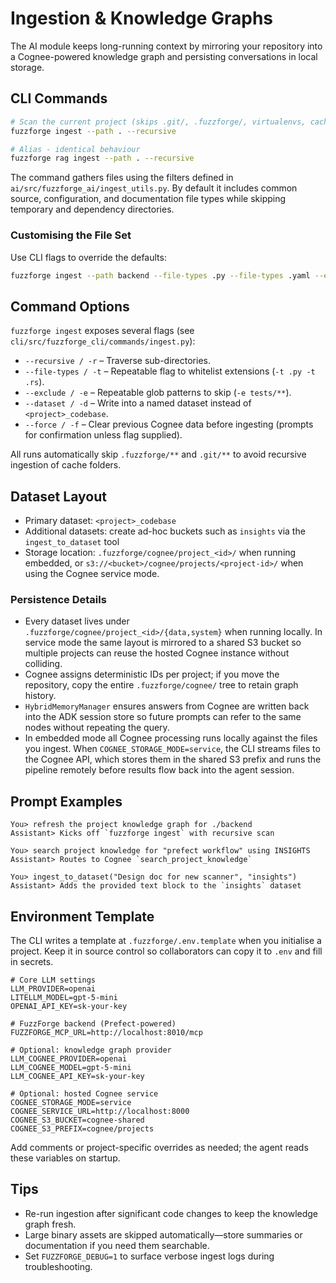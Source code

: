 # Ingestion & Knowledge Graphs

The AI module keeps long-running context by mirroring your repository into a Cognee-powered knowledge graph and persisting conversations in local storage.

## CLI Commands

```bash
# Scan the current project (skips .git/, .fuzzforge/, virtualenvs, caches)
fuzzforge ingest --path . --recursive

# Alias - identical behaviour
fuzzforge rag ingest --path . --recursive
```

The command gathers files using the filters defined in `ai/src/fuzzforge_ai/ingest_utils.py`. By default it includes common source, configuration, and documentation file types while skipping temporary and dependency directories.

### Customising the File Set

Use CLI flags to override the defaults:

```bash
fuzzforge ingest --path backend --file-types .py --file-types .yaml --exclude node_modules --exclude dist
```

## Command Options

`fuzzforge ingest` exposes several flags (see `cli/src/fuzzforge_cli/commands/ingest.py`):

- `--recursive / -r` – Traverse sub-directories.
- `--file-types / -t` – Repeatable flag to whitelist extensions (`-t .py -t .rs`).
- `--exclude / -e` – Repeatable glob patterns to skip (`-e tests/**`).
- `--dataset / -d` – Write into a named dataset instead of `<project>_codebase`.
- `--force / -f` – Clear previous Cognee data before ingesting (prompts for confirmation unless flag supplied).

All runs automatically skip `.fuzzforge/**` and `.git/**` to avoid recursive ingestion of cache folders.

## Dataset Layout

- Primary dataset: `<project>_codebase`
- Additional datasets: create ad-hoc buckets such as `insights` via the `ingest_to_dataset` tool
- Storage location: `.fuzzforge/cognee/project_<id>/` when running embedded, or `s3://<bucket>/cognee/projects/<project-id>/` when using the Cognee service mode.

### Persistence Details

- Every dataset lives under `.fuzzforge/cognee/project_<id>/{data,system}` when running locally. In service mode the same layout is mirrored to a shared S3 bucket so multiple projects can reuse the hosted Cognee instance without colliding.
- Cognee assigns deterministic IDs per project; if you move the repository, copy the entire `.fuzzforge/cognee/` tree to retain graph history.
- `HybridMemoryManager` ensures answers from Cognee are written back into the ADK session store so future prompts can refer to the same nodes without repeating the query.
- In embedded mode all Cognee processing runs locally against the files you ingest. When `COGNEE_STORAGE_MODE=service`, the CLI streams files to the Cognee API, which stores them in the shared S3 prefix and runs the pipeline remotely before results flow back into the agent session.

## Prompt Examples

```
You> refresh the project knowledge graph for ./backend
Assistant> Kicks off `fuzzforge ingest` with recursive scan

You> search project knowledge for "prefect workflow" using INSIGHTS
Assistant> Routes to Cognee `search_project_knowledge`

You> ingest_to_dataset("Design doc for new scanner", "insights")
Assistant> Adds the provided text block to the `insights` dataset
```

## Environment Template

The CLI writes a template at `.fuzzforge/.env.template` when you initialise a project. Keep it in source control so collaborators can copy it to `.env` and fill in secrets.

```env
# Core LLM settings
LLM_PROVIDER=openai
LITELLM_MODEL=gpt-5-mini
OPENAI_API_KEY=sk-your-key

# FuzzForge backend (Prefect-powered)
FUZZFORGE_MCP_URL=http://localhost:8010/mcp

# Optional: knowledge graph provider
LLM_COGNEE_PROVIDER=openai
LLM_COGNEE_MODEL=gpt-5-mini
LLM_COGNEE_API_KEY=sk-your-key

# Optional: hosted Cognee service
COGNEE_STORAGE_MODE=service
COGNEE_SERVICE_URL=http://localhost:8000
COGNEE_S3_BUCKET=cognee-shared
COGNEE_S3_PREFIX=cognee/projects
```

Add comments or project-specific overrides as needed; the agent reads these variables on startup.

## Tips

- Re-run ingestion after significant code changes to keep the knowledge graph fresh.
- Large binary assets are skipped automatically—store summaries or documentation if you need them searchable.
- Set `FUZZFORGE_DEBUG=1` to surface verbose ingest logs during troubleshooting.
